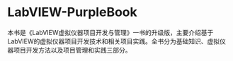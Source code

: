 # LabVIEW-PurpleBook
本书是《LabVIEW虚拟仪器项目开发与管理》一书的升级版，主要介绍基于LabVIEW的虚拟仪器项目开发技术和相关项目实践。全书分为基础知识、虚拟仪器项目开发方法以及项目管理和实践三部分。
